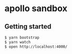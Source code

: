 # apollo sandbox

## Getting started

```sh
$ yarn bootstrap
$ yarn watch
$ open http://localhost:4000/
```
